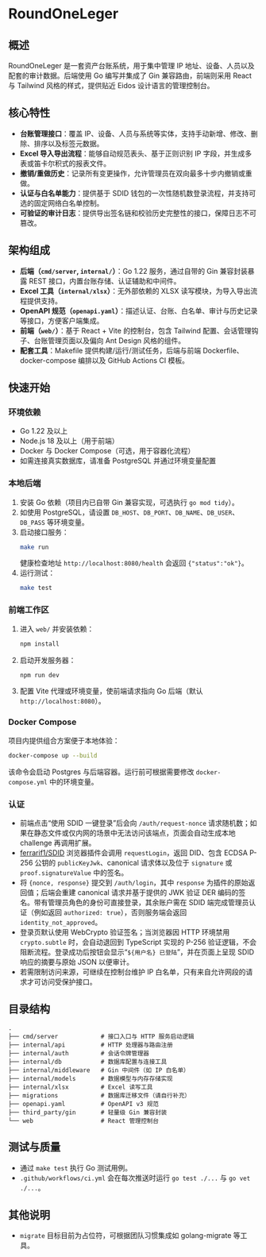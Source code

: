 # RoundOneLeger

## 概述
RoundOneLeger 是一套资产台账系统，用于集中管理 IP 地址、设备、人员以及配套的审计数据。后端使用 Go 编写并集成了 Gin 兼容路由，前端则采用 React 与 Tailwind 风格的样式，提供贴近 Eidos 设计语言的管理控制台。

## 核心特性
- **台账管理接口**：覆盖 IP、设备、人员与系统等实体，支持手动新增、修改、删除、排序以及标签元数据。
- **Excel 导入导出流程**：能够自动规范表头、基于正则识别 IP 字段，并生成多表或笛卡尔积式的报表文件。
- **撤销/重做历史**：记录所有变更操作，允许管理员在双向最多十步内撤销或重做。
- **认证与白名单能力**：提供基于 SDID 钱包的一次性随机数登录流程，并支持可选的固定网络白名单控制。
- **可验证的审计日志**：提供导出签名链和校验历史完整性的接口，保障日志不可篡改。

## 架构组成
- **后端（`cmd/server`, `internal/`）**：Go 1.22 服务，通过自带的 Gin 兼容封装暴露 REST 接口，内置台账存储、认证辅助和中间件。
- **Excel 工具（`internal/xlsx`）**：无外部依赖的 XLSX 读写模块，为导入导出流程提供支持。
- **OpenAPI 规范（`openapi.yaml`）**：描述认证、台账、白名单、审计与历史记录等接口，方便客户端集成。
- **前端（`web/`）**：基于 React + Vite 的控制台，包含 Tailwind 配置、会话管理钩子、台账管理页面以及偏向 Ant Design 风格的组件。
- **配套工具**：Makefile 提供构建/运行/测试任务，后端与前端 Dockerfile、docker-compose 编排以及 GitHub Actions CI 模板。

## 快速开始
### 环境依赖
- Go 1.22 及以上
- Node.js 18 及以上（用于前端）
- Docker 与 Docker Compose（可选，用于容器化流程）
- 如需连接真实数据库，请准备 PostgreSQL 并通过环境变量配置

### 本地后端
1. 安装 Go 依赖（项目内已自带 Gin 兼容实现，可选执行 `go mod tidy`）。
2. 如使用 PostgreSQL，请设置 `DB_HOST`、`DB_PORT`、`DB_NAME`、`DB_USER`、`DB_PASS` 等环境变量。
3. 启动接口服务：
   ```bash
   make run
   ```
   健康检查地址 `http://localhost:8080/health` 会返回 `{"status":"ok"}`。
4. 运行测试：
   ```bash
   make test
   ```

### 前端工作区
1. 进入 `web/` 并安装依赖：
   ```bash
   npm install
   ```
2. 启动开发服务器：
   ```bash
   npm run dev
   ```
3. 配置 Vite 代理或环境变量，使前端请求指向 Go 后端（默认 `http://localhost:8080`）。

### Docker Compose
项目内提供组合方案便于本地体验：
```bash
docker-compose up --build
```
该命令会启动 Postgres 与后端容器。运行前可根据需要修改 `docker-compose.yml` 中的环境变量。

### 认证
- 前端点击“使用 SDID 一键登录”后会向 `/auth/request-nonce` 请求随机数；如果在静态文件或仅内网的场景中无法访问该端点，页面会自动生成本地 challenge 再调用扩展。
- [ferrarif1/SDID](https://github.com/ferrarif1/SDID) 浏览器插件会调用 `requestLogin`，返回 DID、包含 ECDSA P-256 公钥的 `publicKeyJwk`、canonical 请求体以及位于 `signature` 或 `proof.signatureValue` 中的签名。
- 将 `{nonce, response}` 提交到 `/auth/login`，其中 `response` 为插件的原始返回值；后端会重建 canonical 请求并基于提供的 JWK 验证 DER 编码的签名。带有管理员角色的身份可直接登录，其余账户需在 SDID 端完成管理员认证（例如返回 `authorized: true`），否则服务端会返回 `identity_not_approved`。
- 登录页默认使用 WebCrypto 验证签名；当浏览器因 HTTP 环境禁用 `crypto.subtle` 时，会自动退回到 TypeScript 实现的 P-256 验证逻辑，不会阻断流程。登录成功后按钮会显示“`${用户名} 已登陆`”，并在页面上呈现 SDID 响应的摘要与原始 JSON 以便审计。
- 若需限制访问来源，可继续在控制台维护 IP 白名单，只有来自允许网段的请求才可访问受保护接口。

## 目录结构
```
.
├── cmd/server            # 接口入口与 HTTP 服务启动逻辑
├── internal/api          # HTTP 处理器与路由注册
├── internal/auth         # 会话令牌管理器
├── internal/db           # 数据库配置与连接工具
├── internal/middleware   # Gin 中间件（如 IP 白名单）
├── internal/models       # 数据模型与内存存储实现
├── internal/xlsx         # Excel 读写工具
├── migrations            # 数据库迁移文件（请自行补充）
├── openapi.yaml          # OpenAPI v3 规范
├── third_party/gin       # 轻量级 Gin 兼容封装
└── web                   # React 管理控制台
```

## 测试与质量
- 通过 `make test` 执行 Go 测试用例。
- `.github/workflows/ci.yml` 会在每次推送时运行 `go test ./...` 与 `go vet ./...`。

## 其他说明
- `migrate` 目标目前为占位符，可根据团队习惯集成如 golang-migrate 等工具。

